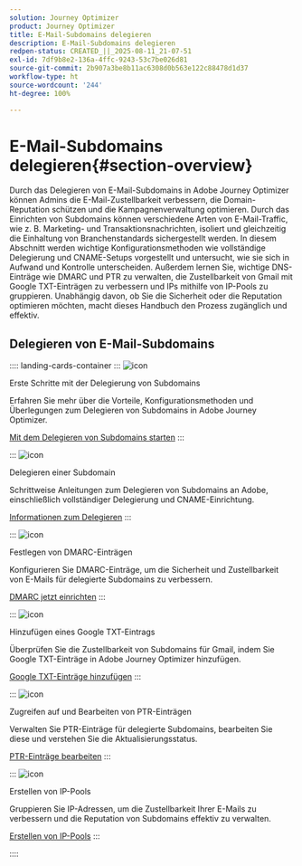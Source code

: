 ```yaml
---
solution: Journey Optimizer
product: Journey Optimizer
title: E-Mail-Subdomains delegieren
description: E-Mail-Subdomains delegieren
redpen-status: CREATED_||_2025-08-11_21-07-51
exl-id: 7df9b8e2-136a-4ffc-9243-53c7be026d81
source-git-commit: 2b907a3be8b11ac6308d0b563e122c88478d1d37
workflow-type: ht
source-wordcount: '244'
ht-degree: 100%

---
```


# E-Mail-Subdomains delegieren{#section-overview}

Durch das Delegieren von E-Mail-Subdomains in Adobe Journey Optimizer können Admins die E-Mail-Zustellbarkeit verbessern, die Domain-Reputation schützen und die Kampagnenverwaltung optimieren. Durch das Einrichten von Subdomains können verschiedene Arten von E-Mail-Traffic, wie z. B. Marketing- und Transaktionsnachrichten, isoliert und gleichzeitig die Einhaltung von Branchenstandards sichergestellt werden. In diesem Abschnitt werden wichtige Konfigurationsmethoden wie vollständige Delegierung und CNAME-Setups vorgestellt und untersucht, wie sie sich in Aufwand und Kontrolle unterscheiden. Außerdem lernen Sie, wichtige DNS-Einträge wie DMARC und PTR zu verwalten, die Zustellbarkeit von Gmail mit Google TXT-Einträgen zu verbessern und IPs mithilfe von IP-Pools zu gruppieren. Unabhängig davon, ob Sie die Sicherheit oder die Reputation optimieren möchten, macht dieses Handbuch den Prozess zugänglich und effektiv.

## Delegieren von E-Mail-Subdomains

:::: landing-cards-container
:::
![icon](https://cdn.experienceleague.adobe.com/icons/circle-play.svg)

Erste Schritte mit der Delegierung von Subdomains

Erfahren Sie mehr über die Vorteile, Konfigurationsmethoden und Überlegungen zum Delegieren von Subdomains in Adobe Journey Optimizer.

[Mit dem Delegieren von Subdomains starten](../using/configuration/about-subdomain-delegation.md)
:::

:::
![icon](https://cdn.experienceleague.adobe.com/icons/gear.svg)

Delegieren einer Subdomain

Schrittweise Anleitungen zum Delegieren von Subdomains an Adobe, einschließlich vollständiger Delegierung und CNAME-Einrichtung.

[Informationen zum Delegieren](../using/configuration/delegate-subdomain.md)
:::

:::
![icon](https://cdn.experienceleague.adobe.com/icons/shield-halved.svg?lang=de)

Festlegen von DMARC-Einträgen

Konfigurieren Sie DMARC-Einträge, um die Sicherheit und Zustellbarkeit von E-Mails für delegierte Subdomains zu verbessern.

[DMARC jetzt einrichten](../using/configuration/dmarc-record.md)
:::

:::
![icon](https://cdn.experienceleague.adobe.com/icons/bullseye.svg?lang=de)

Hinzufügen eines Google TXT-Eintrags

Überprüfen Sie die Zustellbarkeit von Subdomains für Gmail, indem Sie Google TXT-Einträge in Adobe Journey Optimizer hinzufügen.

[Google TXT-Einträge hinzufügen](../using/configuration/google-txt.md)
:::

:::
![icon](https://cdn.experienceleague.adobe.com/icons/code-branch.svg)

Zugreifen auf und Bearbeiten von PTR-Einträgen

Verwalten Sie PTR-Einträge für delegierte Subdomains, bearbeiten Sie diese und verstehen Sie die Aktualisierungsstatus.

[PTR-Einträge bearbeiten](../using/configuration/ptr-records.md)
:::

:::
![icon](https://cdn.experienceleague.adobe.com/icons/list-check.svg)

Erstellen von IP-Pools

Gruppieren Sie IP-Adressen, um die Zustellbarkeit Ihrer E-Mails zu verbessern und die Reputation von Subdomains effektiv zu verwalten.

[Erstellen von IP-Pools](../using/configuration/ip-pools.md)
:::

::::
